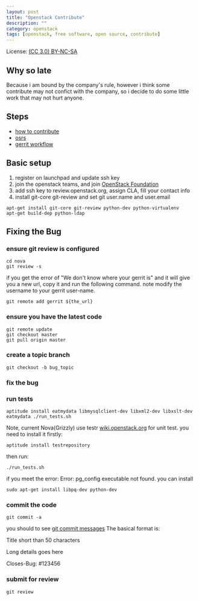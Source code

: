 ```yaml
---
layout: post
title: "Openstack Contribute"
description: ""
category: openstack
tags: [openstack, free software, open source, contribute]
---
```


License: [(CC 3.0) BY-NC-SA](http://creativecommons.org/licenses/by-nc-sa/3.0/)

## Why so late

Because i am bound by the company's rule, however i think some contribute may not confict with the company, so i decide to do some little work that may not hurt anyone.

## Steps

* [how to contribute](https://wiki.openstack.org/wiki/HowToContribute)
* [osrs](http://www.slideshare.net/itsmeduh/osrs)
* [gerrit workflow](https://wiki.openstack.org/wiki/GerritWorkflow)

## Basic setup

1. register on launchpad and update ssh key
2. join the openstack teams, and join [OpenStack Foundation](https://www.openstack.org/join/)
3. add ssh key to review.openstack.org, assign CLA, fill your contact info
4. install git-core git-review and set git user.name and user.email

~~~
apt-get install git-core git-review python-dev python-virtualenv
apt-get build-dep python-ldap
~~~

## Fixing the Bug

### ensure git review is configured

~~~
cd nova
git review -s
~~~

if you get the error of "We don't know where your gerrit is" and it will give you a new url, copy it and run the following command. note modify the username to your gerrit user-name.

~~~
git remote add gerrit ${the_url}
~~~

### ensure you have the latest code

~~~
git remote update
git checkout master
git pull origin master
~~~

### create a topic branch

~~~
git checkout -b bug_topic
~~~

### fix the bug

### run tests

~~~
aptitude install eatmydata libmysqlclient-dev libxml2-dev libxslt-dev
eatmydata ./run_tests.sh
~~~

Note, current Nova(Grizzly) use testr [wiki.openstack.org](https://wiki.openstack.org/wiki/Testr) for unit test. you need to install it firstly:

~~~
aptitude install testrepository
~~~

then run:

~~~
./run_tests.sh
~~~

if you meet the error: Error: pg_config executable not found. you can install

~~~
sudo apt-get install libpq-dev python-dev
~~~

### commit the code

~~~
git commit -a
~~~

you should to see [git commit messages](wiki.openstack.org/GitCommitMessages)
The basical format is:

Title short than 50 characters

Long details goes here

Closes-Bug: #123456

### submit for review

~~~
git review
~~~
